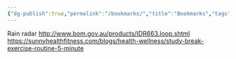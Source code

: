 ```yaml
---
{"dg-publish":true,"permalink":"/bookmarks/","title":"Bookmarks","tags":["reference","needs-work"],"created":"2022-06-21T09:23:42+10:00","updated":"2022-07-21T22:33:42+10:00"}
---
```



Rain radar http://www.bom.gov.au/products/IDR663.loop.shtml
https://sunnyhealthfitness.com/blogs/health-wellness/study-break-exercise-routine-5-minute
